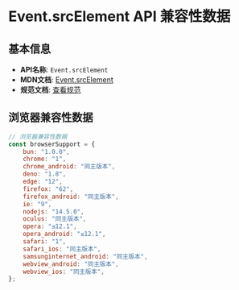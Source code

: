 # Event.srcElement API 兼容性数据

## 基本信息

- **API名称**: `Event.srcElement`
- **MDN文档**: [Event.srcElement](https://developer.mozilla.org/docs/Web/API/Event/srcElement)
- **规范文档**: [查看规范](https://dom.spec.whatwg.org/#dom-event-srcelement)

## 浏览器兼容性数据

```javascript
// 浏览器兼容性数据
const browserSupport = {
    bun: "1.0.0",
    chrome: "1",
    chrome_android: "同主版本",
    deno: "1.8",
    edge: "12",
    firefox: "62",
    firefox_android: "同主版本",
    ie: "9",
    nodejs: "14.5.0",
    oculus: "同主版本",
    opera: "≤12.1",
    opera_android: "≤12.1",
    safari: "1",
    safari_ios: "同主版本",
    samsunginternet_android: "同主版本",
    webview_android: "同主版本",
    webview_ios: "同主版本",
};

```

